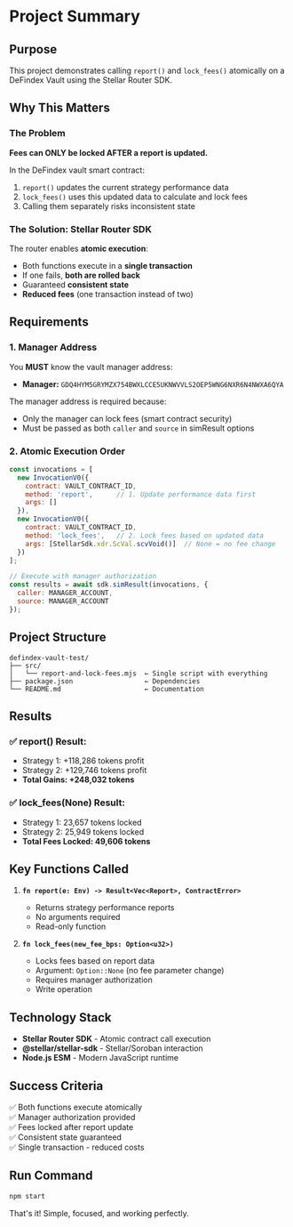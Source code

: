 # Project Summary

## Purpose

This project demonstrates calling `report()` and `lock_fees()` atomically on a DeFindex Vault using the Stellar Router SDK.

## Why This Matters

### The Problem
**Fees can ONLY be locked AFTER a report is updated.**

In the DeFindex vault smart contract:
1. `report()` updates the current strategy performance data
2. `lock_fees()` uses this updated data to calculate and lock fees
3. Calling them separately risks inconsistent state

### The Solution: Stellar Router SDK

The router enables **atomic execution**:
- Both functions execute in a **single transaction**
- If one fails, **both are rolled back**
- Guaranteed **consistent state**
- **Reduced fees** (one transaction instead of two)

## Requirements

### 1. Manager Address
You **MUST** know the vault manager address:
- **Manager:** `GDQ4HYM5GRYMZX754BWXLCCE5UKNWVVLS2OEP5WNG6NXR6N4NWXA6QYA`

The manager address is required because:
- Only the manager can lock fees (smart contract security)
- Must be passed as both `caller` and `source` in simResult options

### 2. Atomic Execution Order
```javascript
const invocations = [
  new InvocationV0({
    contract: VAULT_CONTRACT_ID,
    method: 'report',      // 1. Update performance data first
    args: []
  }),
  new InvocationV0({
    contract: VAULT_CONTRACT_ID,
    method: 'lock_fees',   // 2. Lock fees based on updated data
    args: [StellarSdk.xdr.ScVal.scvVoid()]  // None = no fee change
  })
];

// Execute with manager authorization
const results = await sdk.simResult(invocations, {
  caller: MANAGER_ACCOUNT,
  source: MANAGER_ACCOUNT
});
```

## Project Structure

```
defindex-vault-test/
├── src/
│   └── report-and-lock-fees.mjs  ← Single script with everything
├── package.json                  ← Dependencies
└── README.md                     ← Documentation
```

## Results

### ✅ report() Result:
- Strategy 1: +118,286 tokens profit
- Strategy 2: +129,746 tokens profit
- **Total Gains: +248,032 tokens**

### ✅ lock_fees(None) Result:
- Strategy 1: 23,657 tokens locked
- Strategy 2: 25,949 tokens locked
- **Total Fees Locked: 49,606 tokens**

## Key Functions Called

1. **`fn report(e: Env) -> Result<Vec<Report>, ContractError>`**
   - Returns strategy performance reports
   - No arguments required
   - Read-only function

2. **`fn lock_fees(new_fee_bps: Option<u32>)`**
   - Locks fees based on report data
   - Argument: `Option::None` (no fee parameter change)
   - Requires manager authorization
   - Write operation

## Technology Stack

- **Stellar Router SDK** - Atomic contract call execution
- **@stellar/stellar-sdk** - Stellar/Soroban interaction
- **Node.js ESM** - Modern JavaScript runtime

## Success Criteria

✅ Both functions execute atomically  
✅ Manager authorization provided  
✅ Fees locked after report update  
✅ Consistent state guaranteed  
✅ Single transaction - reduced costs  

## Run Command

```bash
npm start
```

That's it! Simple, focused, and working perfectly.



